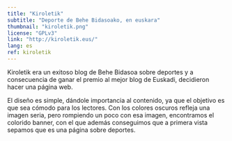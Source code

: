 ```yaml
---
title: "Kiroletik"
subtitle: "Deporte de Behe Bidasoako, en euskara"
thumbnail: "kiroletik.png"
license: "GPLv3"
link: "http://kiroletik.eus/"
lang: es
ref: kiroletik
---
```


Kiroletik era un exitoso blog de Behe Bidasoa sobre deportes y a consecuencia de ganar el premio al mejor blog de
Euskadi, decidieron hacer una página web.

El diseño es simple, dándole importancia al contenido, ya que el objetivo es que sea cómodo para los lectores. Con los
colores oscuros refleja una imagen seria, pero rompiendo un poco con esa imagen, encontramos el colorido banner, con el
que además conseguimos que a primera vista sepamos que es una página sobre deportes.
